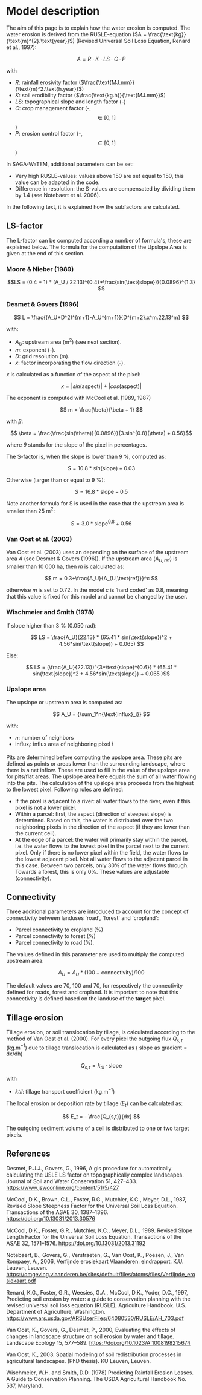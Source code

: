 # Model description

The aim of this page is to explain how the water erosion is computed. The 
water erosion is derived from the RUSLE-equation 
($A = \frac{\text{kg}}{\text{m}^{2}.\text{year}}$) (Revised
Universal Soil Loss Equation, Renard et al., 1997):

$$ A = R \cdot K \cdot LS \cdot C \cdot P $$

with

- $R$: rainfall erosivity factor ($\frac{\text{MJ.mm}}{\text{m}^2.\text{h.year}}$)
- $K$: soil erodibility factor ($\frac{\text{kg.h}}{\text{MJ.mm}}$)
- $LS$: topographical slope and length factor (-)
- $C$: crop management factor (-, $$\in [0,1]$$)
- $P$: erosion control factor (-, $$\in [0,1]$$)

In SAGA-WaTEM, additional parameters can be set:

- Very high RUSLE-values: values above 150 are set equal to 150, this value 
  can be adapted in the code.
- Difference in resolution: the S-values are compensated by 
  dividing them by 1.4 (see Notebaert et al. 2006).

In the following text, it is explained how the subfactors are calculated.

## LS-factor

The L-factor can be computed according a number of formula's, these are explained below.
The formula for the computation of the Upslope Area is given at the end of this section. 

### Moore & Nieber (1989)

$$LS = (0.4 + 1) * (A_U / 22.13)^{0.4}*\frac{sin(\text{slope})}{0.0896}^{1.3} $$

### Desmet & Govers (1996)

$$ L = \frac{(A_U+D^2)^{m+1}-A_U^{m+1}}{D^{m+2}.x^m.22.13^m} $$

with: 

- $A_U$: upstream area (m$^2$) (see next section).
- $m$: exponent (-).
- $D$: grid resolution (m).
- $x$: factor incorporating the flow direction (-).

$x$ is calculated as a function of the aspect of the pixel:

$$ x = |sin(\text{aspect})| + |cos(\text{aspect})|$$

The exponent is computed with McCool et al. (1989, 1987)

$$ m = \frac{\beta}{\beta + 1} $$

with $\beta$:

$$ \beta = \frac{\frac{sin(\theta)}{0.0896}}{3.sin^{0.8}(\theta) + 0.56}$$

where $\theta$ stands for the slope of the pixel in percentages.

The S-factor is, when the slope is lower than 9 %, computed as:

$$ S = 10.8 * sin(\text{slope}) + 0.03 $$

Otherwise (larger than or equal to 9 %):

$$ S = 16.8 * \text{slope} - 0.5 $$

Note another formula for S is used in the case that the upstream area is 
smaller than 25 m$^2$: 

$$ S = 3.0 * \text{slope}^{0.8} + 0.56 $$
 
### Van Oost et al. (2003)

Van Oost et al. (2003) uses an depending on the surface of the upstream area 
$A$ (see Desmet & Govers (1996)). If the upstream area ($A_{U,\text{ref}}$) is 
smaller than 10 000 ha, then $m$ is calculated as:

$$ m = 0.3+\frac{A_U}{A_{U,\text{ref}}}^c $$

otherwise $m$ is set to 0.72. In the model $c$ is ‘hard coded’ as 0.8, meaning 
that this value is fixed for this model and cannot be changed by the user.


### Wischmeier and Smith (1978)

If slope higher than 3 % (0.050 rad):

$$ LS = \frac{A_U}{22.13} * (65.41 * sin(\text{slope})^2 + 4.56*sin(\text{slope}) + 0.065) $$

Else:

$$ LS = (\frac{A_U}{22.13})^{3*\text{slope}^{0.6}} * (65.41 * sin(\text{slope})^2 + 4.56*sin(\text{slope}) + 0.065 )$$


### Upslope area

The upslope or upstream area is computed as:

$$ A_U = {\sum_1^n{\text{influx}_i}} $$

with:
- $n$: number of neighbors
- influx$_i$: influx area of neighboring pixel $i$

Pits are determined before computing the upslope area. These pits are defined 
as points or areas lower than the surrounding landscape, where there is a net
inflow. These are used to fill in the value of the upslope area for pits/flat
areas. The upslope area here equals the sum of all water flowing into the pits.
The calculation of the upslope area proceeds from the highest to the lowest 
pixel. Following rules are defined:

- If the pixel is adjacent to a river: all water flows to the river, even if 
  this pixel is not a lower pixel.
- Within a parcel: first, the aspect (direction of steepest slope) is 
  determined. Based on this, the water is distributed over the two neighboring
  pixels in the direction of the aspect (if they are lower than the current 
  cell).
- At the edge of a parcel: the water will primarily stay within the parcel, 
  i.e. the water flows to the lowest pixel in the parcel next to the current 
  pixel. Only if there is no lower pixel within the field, the water flows to 
  the lowest adjacent pixel. Not all water flows to the adjacent parcel in
  this case. Between two parcels, only 30% of the water flows through. Towards 
  a forest, this is only 0%. These values are adjustable (connectivity).


## Connectivity

Three additional parameters are introduced to account for the concept of
connectivity between landuses 'road', 'forest' and 'cropland': 

- Parcel connectivity to cropland (%)
- Parcel connectivity to forest (%)
- Parcel connectivity to road (%).

The values defined in this parameter are used to multiply the computed 
upstream area:

$$ A_U = A_U * (100-\text{connectivity})/100 $$

The default values are 70, 100 and 70, for respectively the connectivity 
defined for roads, forest and cropland. It is important to note that this 
connectivity is defined based on the landuse of the **target** pixel.

## Tillage erosion

Tillage erosion, or soil translocation by tillage, is calculated according to
the method of Van Oost et al. (2000). For every pixel the outgoing flux
$Q_{s,t}$ (kg.m$^{-1}$) due to tillage translocation is calculated as (
slope as gradient = dx/dh)

$$ Q_{s,t} = k_{til} \cdot \text{slope} $$

with

- $ktil$: tillage transport coefficient (kg.m$^{-1}$)

The local erosion or deposition rate by tillage ($E_t$) can be calculated 
as:

$$ E_t = - \frac{Q_{s,t}}{dx} $$

The outgoing sediment volume of a cell is distributed to one or two target 
pixels.

## References

Desmet, P.J.J., Govers, G., 1996, A gis procedure for automatically
calculating the USLE LS factor on topographically complex landscapes.
Journal of Soil and Water Conservation 51, 427–433.
https://www.jswconline.org/content/51/5/427

McCool, D.K., Brown, C.L., Foster, R.G., Mutchler, K.C., Meyer, D.L., 1987,
Revised Slope Steepness Factor for the Universal Soil Loss Equation. 
Transactions of the ASAE 30, 1387–1396. https://doi.org/10.13031/2013.30576

McCool, D.K., Foster, G.R., Mutchler, K.C., Meyer, D.L., 1989. Revised Slope
Length Factor for the Universal Soil Loss Equation. Transactions of the 
ASAE 32, 1571–1576. https://doi.org/10.13031/2013.31192

Notebaert, B., Govers, G., Verstraeten, G., Van Oost, K., Poesen, J., Van
Rompaey, A., 2006, Verfijnde erosiekaart Vlaanderen: eindrapport. K.U.
Leuven, Leuven.
https://omgeving.vlaanderen.be/sites/default/files/atoms/files/Verfijnde_erosiekaart.pdf

Renard, K.G., Foster, G.R., Weesies, G.A., McCool, D.K., Yoder, D.C.,
1997, Predicting soil erosion by water: a guide to conservation planning with
the revised universal soil loss equation (RUSLE), Agriculture Handbook. U.S.
Department of Agriculture, Washington.
https://www.ars.usda.gov/ARSUserFiles/64080530/RUSLE/AH_703.pdf

Van Oost, K., Govers, G., Desmet, P., 2000, Evaluating the effects of changes
in landscape structure on soil erosion by water and tillage. Landscape 
Ecology 15, 577–589. https://doi.org/10.1023/A:1008198215674

Van Oost, K., 2003. Spatial modeling of soil redistribution processes in 
agricultural landscapes. (PhD thesis). KU Leuven, Leuven.

Wischmeier, W.H. and Smith, D.D. (1978) Predicting Rainfall Erosion Losses. 
A Guide to Conservation Planning. The USDA Agricultural Handbook No. 537, 
Maryland.
